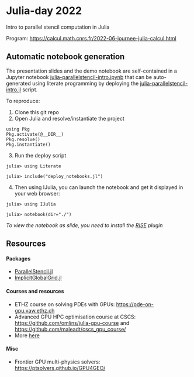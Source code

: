# Julia-day 2022
Intro to parallel stencil computation in Julia

Program: https://calcul.math.cnrs.fr/2022-06-journee-julia-calcul.html


## Automatic notebook generation

The presentation slides and the demo notebook are self-contained in a Jupyter notebook [julia-parallelstencil-intro.ipynb](julia-parallelstencil-intro.ipynb) that can be auto-generated using literate programming by deploying the [julia-parallelstencil-intro.jl](julia-parallelstencil-intro.jl) script.

To reproduce:
1. Clone this git repo
2. Open Julia and resolve/instantiate the project
```julia-repl
using Pkg
Pkg.activate(@__DIR__)
Pkg.resolve()
Pkg.instantiate()
```
3. Run the deploy script
```julia-repl
julia> using Literate

julia> include("deploy_notebooks.jl")
```
4. Then using IJulia, you can launch the notebook and get it displayed in your web browser:
```julia-repl
julia> using IJulia

julia> notebook(dir="./")
```
_To view the notebook as slide, you need to install the [RISE](https://rise.readthedocs.io/en/stable/installation.html) plugin_

## Resources

#### Packages
- [ParallelStencil.jl](https://github.com/omlins/ParallelStencil.jl)
- [ImplicitGlobalGrid.jl](https://github.com/eth-cscs/ImplicitGlobalGrid.jl)

#### Courses and resources
- ETHZ course on solving PDEs with GPUs: https://pde-on-gpu.vaw.ethz.ch
- Advanced GPU HPC optimisation course at CSCS: https://github.com/omlins/julia-gpu-course and https://github.com/maleadt/cscs_gpu_course/
- More [here](https://pde-on-gpu.vaw.ethz.ch/extras/#extra_material)

#### Misc
- Frontier GPU multi-physics solvers: https://ptsolvers.github.io/GPU4GEO/
